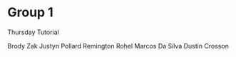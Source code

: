 # Group 1

Thursday Tutorial

Brody Zak
Justyn Pollard
Remington Rohel
Marcos Da Silva
Dustin Crosson